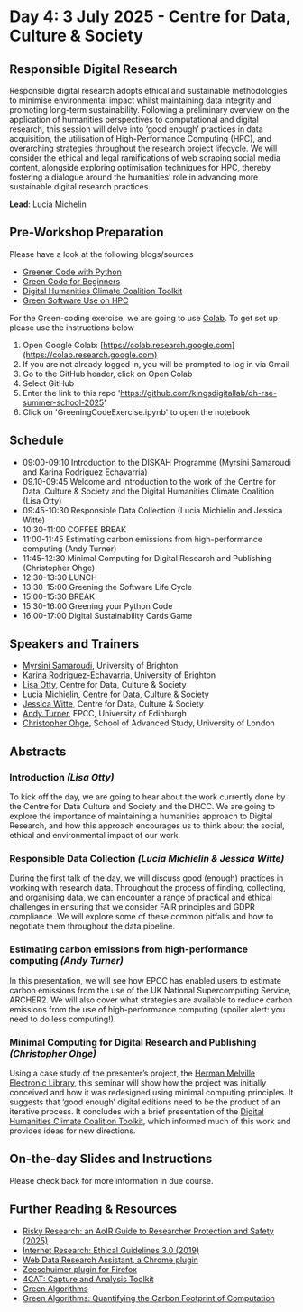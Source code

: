 # Day 4: 3 July 2025 - Centre for Data, Culture & Society

## Responsible Digital Research

Responsible digital research adopts ethical and sustainable methodologies to minimise environmental impact whilst maintaining data integrity and promoting long-term sustainability. Following a preliminary overview on the application of humanities perspectives to computational and digital research, this session will delve into ‘good enough’ practices in data acquisition, the utilisation of High-Performance Computing (HPC), and overarching strategies throughout the research project lifecycle. We will consider the ethical and legal ramifications of web scraping social media content, alongside exploring optimisation techniques for HPC, thereby fostering a dialogue around the humanities’ role in advancing more sustainable digital research practices. 

**Lead**: [Lucia Michelin](https://www.ed.ac.uk/profile/dr-lucia-michielin)

## Pre-Workshop Preparation

Please have a look at the following blogs/sources
- [Greener Code with Python](https://www.suso.academy/en/2023/03/13/green-coding-the-5-most-important-basics-for-sustainable-software-development-with-code-examples/)
- [Green Code for Beginners](https://arvid.tech/green-code-for-beginners/)
- [Digital Humanities Climate Coalition Toolkit](https://sas-dhrh.github.io/dhcc-toolkit/)
- [Green Software Use on HPC](https://carpentries-incubator.github.io/green-software-hpc/)
  
For the Green-coding exercise, we are going to use [Colab](https://colab.google/). To get set up please use the instructions below
1. Open Google Colab: [https://colab.research.google.com](https://colab.research.google.com)
2. If you are not already logged in, you will be prompted to log in via Gmail
3. Go to the GitHub header, click on Open Colab
4. Select GitHub
5. Enter the link to this repo 'https://github.com/kingsdigitallab/dh-rse-summer-school-2025'
6. Click on 'GreeningCodeExercise.ipynb' to open the notebook

## Schedule

- 09:00-09:10 Introduction to the DISKAH Programme (Myrsini Samaroudi and Karina Rodriguez Echavarria)
- 09.10-09:45 Welcome and introduction to the work of the Centre for Data, Culture & Society and the Digital Humanities Climate Coalition (Lisa Otty)
- 09:45-10:30 Responsible Data Collection (Lucia Michielin and Jessica Witte)
- 10:30-11:00 COFFEE BREAK
- 11:00-11:45 Estimating carbon emissions from high-performance computing (Andy Turner)
- 11:45-12:30 Minimal Computing for Digital Research and Publishing (Christopher Ohge)
- 12:30-13:30 LUNCH
- 13:30-15:00 Greening the Software Life Cycle
- 15:00-15:30 BREAK
- 15:30-16:00 Greening your Python Code
- 16:00-17:00 Digital Sustainability Cards Game
  
## Speakers and Trainers
- [Myrsini Samaroudi](https://research.brighton.ac.uk/en/persons/myrsini-samaroudi-2), University of Brighton
- [Karina Rodriguez-Echavarria](https://research.brighton.ac.uk/en/persons/karina-rodriguez-echavarria), University of Brighton
- [Lisa Otty](https://efi.ed.ac.uk/people/lisa-otty/), Centre for Data, Culture & Society
- [Lucia Michielin](https://efi.ed.ac.uk/people/lucia-michielin/), Centre for Data, Culture & Society
- [Jessica Witte](https://efi.ed.ac.uk/people/jessica-witte/), Centre for Data, Culture & Society
- [Andy Turner](https://www.epcc.ed.ac.uk/about-us/our-team/dr-andrew-turner), EPCC, University of Edinburgh
- [Christopher Ohge](https://christopherohge.com/), School of Advanced Study, University of London

## Abstracts
### Introduction *(Lisa Otty)*
To kick off the day, we are going to hear about the work currently done by the Centre for Data Culture and Society and the DHCC. We are going to explore the importance of maintaining a humanities approach to Digital Research, and how this approach encourages us to think about the social, ethical and environmental impact of our work.
  
### Responsible Data Collection  *(Lucia Michielin & Jessica Witte)*
During the first talk of the day, we will discuss good (enough) practices in working with research data. Throughout the process of finding, collecting, and organising data, we can encounter a range of practical and ethical challenges in ensuring that we consider FAIR principles and GDPR compliance. We will explore some of these common pitfalls and how to negotiate them throughout the data pipeline.
 
### Estimating carbon emissions from high-performance computing *(Andy Turner)*
In this presentation, we will see how EPCC has enabled users to estimate carbon emissions from the use of the UK National Supercomputing Service, ARCHER2. We will also cover what strategies are available to reduce carbon emissions from the use of high-performance computing (spoiler alert: you need to do less computing!).

### Minimal Computing for Digital Research and Publishing *(Christopher Ohge)*
Using a case study of the presenter’s project, the [Herman Melville Electronic Library](https://melville.electroniclibrary.org/), this seminar will show how the project was initially conceived and how it was redesigned using minimal computing principles. It suggests that ‘good enough’ digital editions need to be the product of an iterative process. It concludes with a brief presentation of the [Digital Humanities Climate Coalition Toolkit](https://sas-dhrh.github.io/dhcc-toolkit/), which informed much of this work and provides ideas for new directions.

## On-the-day Slides and Instructions

Please check back for more information in due course.

## Further Reading & Resources
- [Risky Research: an AoIR Guide to Researcher Protection and Safety (2025)](https://tiara.org/wp-content/uploads/2025/04/AOIR-Risky-Research-Guide_2025.pdf)
- [Internet Research: Ethical Guidelines 3.0 (2019)​](https://aoir.org/reports/ethics3.pdf)
- [Web Data Research Assistant, a Chrome plugin](https://www.southampton.ac.uk/~lac/WebDataResearchAssistant/)
- [Zeeschuimer plugin for Firefox](https://github.com/digitalmethodsinitiative/zeeschuimer)
- [4CAT: Capture and Analysis Toolkit](https://4cat.nl/)
- [Green Algorithms](https://www.green-algorithms.org/)
- [Green Algorithms: Quantifying the Carbon Footprint of Computation](https://advanced.onlinelibrary.wiley.com/doi/10.1002/advs.202100707)
